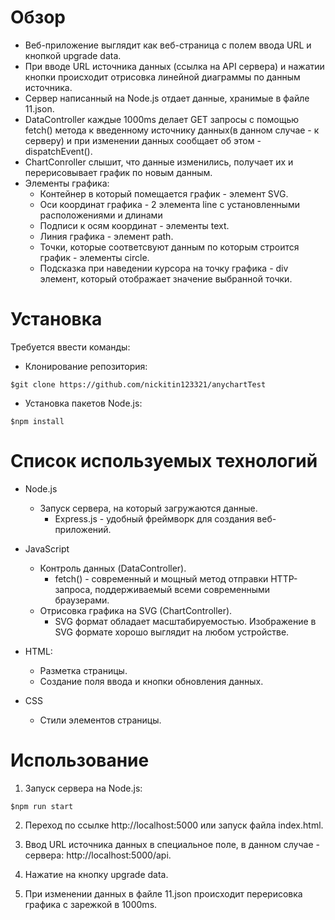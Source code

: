 # Обзор

- Веб-приложение выглядит как веб-страница с полем ввода URL и кнопкой upgrade data.
- При вводе URL источника данных (ссылка на API сервера) и нажатии кнопки происходит отрисовка линейной диаграммы по данным источника.
- Сервер написанный на Node.js отдает данные, хранимые в файле 11.json.
- DataController каждые 1000ms делает GET запросы с помощью fetch() метода к введенному источнику данных(в данном случае - к серверу) и при изменении данных сообщает об этом - dispatchEvent().
- ChartConroller слышит, что данные изменились, получает их и перерисовывает график по новым данным.
- Элементы графика:
  - Контейнер в который помещается график - элемент SVG.
  - Оси координат графика - 2 элемента line с установленными расположениями и длинами 
  - Подписи к осям координат - элементы text.
  - Линия графика - элемент path.
  - Точки, которые соответсвуют данным по которым строится график - элементы circle.
  - Подсказка при наведении курсора на точку графика - div элемент, который отображает значение выбранной точки.

# Установка

Требуется ввести команды:

- Клонирование репозитория:

```
$git clone https://github.com/nickitin123321/anychartTest
```

- Установка пакетов Node.js:

```
$npm install
```

# Список используемых технологий

- Node.js

  - Запуск сервера, на который загружаются данные.
    - Express.js - удобный фреймворк для создания веб-приложений.

- JavaScript

  - Контроль данных (DataController).
    - fetch() - современный и мощный метод отправки HTTP-запроса, поддерживаемый всеми современными браузерами.
  - Отрисовка графика на SVG (ChartController).
    - SVG формат обладает масштабируемостью. Изображение в SVG формате хорошо выглядит на любом устройстве.

- HTML:

  - Разметка страницы.
  - Создание поля ввода и кнопки обновления данных.

- CSS
  - Cтили элементов страницы.

# Использование

1. Запуск сервера на Node.js:

```
$npm run start
```

2. Переход по ссылке http://localhost:5000 или запуск файла index.html.

3. Ввод URL источника данных в специальное поле, в данном случае - сервера: http://localhost:5000/api.

4. Нажатие на кнопку upgrade data.

5. При изменении данных в файле 11.json происходит перерисовка графика с зарежкой в 1000ms.

